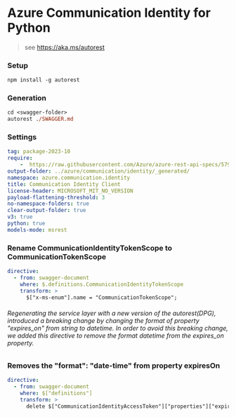 # Azure Communication Identity for Python

> see https://aka.ms/autorest

### Setup
```ps
npm install -g autorest
```

### Generation
```ps
cd <swagger-folder>
autorest ./SWAGGER.md
```

### Settings
``` yaml
tag: package-2023-10
require:
    -  https://raw.githubusercontent.com/Azure/azure-rest-api-specs/5797d78f04cd8ca773be82d2c99a3294009b3f0a/specification/communication/data-plane/Identity/readme.md
output-folder: ../azure/communication/identity/_generated/
namespace: azure.communication.identity
title: Communication Identity Client
license-header: MICROSOFT_MIT_NO_VERSION
payload-flattening-threshold: 3
no-namespace-folders: true
clear-output-folder: true
v3: true
python: true
models-mode: msrest
```

### Rename CommunicationIdentityTokenScope to CommunicationTokenScope
```yaml
directive:
  - from: swagger-document
    where: $.definitions.CommunicationIdentityTokenScope
    transform: >
      $["x-ms-enum"].name = "CommunicationTokenScope";
```      

###### Regenerating the service layer with a new version of the autorest(DPG), introduced a breaking change by changing the format of property "expires_on" from string to datetime. In order to avoid this breaking change, we added this directive to remove the format datetime from the expires_on property.
### Removes the "format": "date-time" from property expiresOn
```yaml
directive:
  - from: swagger-document
    where: $["definitions"]
    transform: >
      delete $["CommunicationIdentityAccessToken"]["properties"]["expiresOn"]["format"];
```